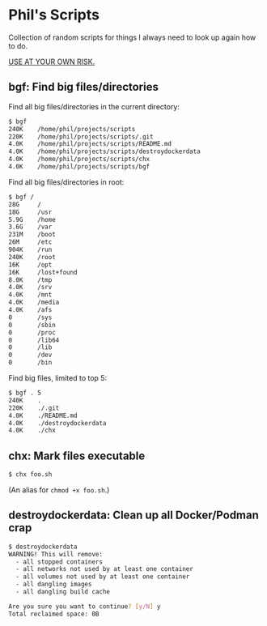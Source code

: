 # Phil's Scripts

Collection of random scripts for things I always need to look up again
how to do.

[USE AT YOUR OWN RISK.](./LICENSE.md)

## bgf: Find big files/directories

Find all big files/directories in the current directory:

```bash
$ bgf
240K    /home/phil/projects/scripts
220K    /home/phil/projects/scripts/.git
4.0K    /home/phil/projects/scripts/README.md
4.0K    /home/phil/projects/scripts/destroydockerdata
4.0K    /home/phil/projects/scripts/chx
4.0K    /home/phil/projects/scripts/bgf
```

Find all big files/directories in root:

```bash
$ bgf /
28G     /
18G     /usr
5.9G    /home
3.6G    /var
231M    /boot
26M     /etc
904K    /run
240K    /root
16K     /opt
16K     /lost+found
8.0K    /tmp
4.0K    /srv
4.0K    /mnt
4.0K    /media
4.0K    /afs
0       /sys
0       /sbin
0       /proc
0       /lib64
0       /lib
0       /dev
0       /bin
```

Find big files, limited to top 5:

```bash
$ bgf . 5
240K    .
220K    ./.git
4.0K    ./README.md
4.0K    ./destroydockerdata
4.0K    ./chx
```

## chx: Mark files executable

```bash
$ chx foo.sh
```

(An alias for `chmod +x foo.sh`.)

## destroydockerdata: Clean up all Docker/Podman crap

```bash
$ destroydockerdata
WARNING! This will remove:
  - all stopped containers
  - all networks not used by at least one container
  - all volumes not used by at least one container
  - all dangling images
  - all dangling build cache

Are you sure you want to continue? [y/N] y
Total reclaimed space: 0B
```
